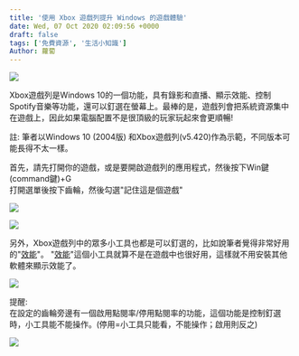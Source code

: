 ```yaml
---
title: '使用 Xbox 遊戲列提升 Windows 的遊戲體驗'
date: Wed, 07 Oct 2020 02:09:56 +0000
draft: false
tags: ['免費資源', '生活小知識']
Author: 蘿蔔
---
```


![](https://static.yiy.tw/media/blog/2020100701190250.png)

Xbox遊戲列是Windows 10的一個功能，具有錄影和直播、顯示效能、控制Spotify音樂等功能，還可以釘選在螢幕上。最棒的是，遊戲列會把系統資源集中在遊戲上，因此如果電腦配置不是很頂級的玩家玩起來會更順暢!

註: 筆者以Windows 10 (2004版) 和Xbox遊戲列(v5.420)作為示範，不同版本可能長得不太一樣。  
  
  
首先，請先打開你的遊戲，或是要開啟遊戲列的應用程式，然後按下Win鍵(command鍵)+G  
打開選單後按下齒輪，然後勾選"記住這是個遊戲"

![](https://static.yiy.tw/media/blog/2020100701363231.png)

![](https://static.yiy.tw/media/blog/2020100701404291.png)

另外，Xbox遊戲列中的眾多小工具也都是可以釘選的，比如說筆者覺得非常好用的"[效能](https://support.xbox.com/zh-TW/help/friends-social-activity/share-socialize/xbox-game-bar-performance "https://support.xbox.com/zh-TW/help/friends-social-activity/share-socialize/xbox-game-bar-performance")"。  
"[效能](https://support.xbox.com/zh-TW/help/friends-social-activity/share-socialize/xbox-game-bar-performance "https://support.xbox.com/zh-TW/help/friends-social-activity/share-socialize/xbox-game-bar-performance")"這個小工具就算不是在遊戲中也很好用，這樣就不用安裝其他軟體來顯示效能了。

![](https://static.yiy.tw/media/blog/2020100701490590.png)

提醒:  
在設定的齒輪旁邊有一個啟用點閱率/停用點閱率的功能，這個功能是控制釘選時，小工具能不能操作。(停用=小工具只能看，不能操作；啟用則反之)

![](https://static.yiy.tw/media/blog/2020100701584448.png)